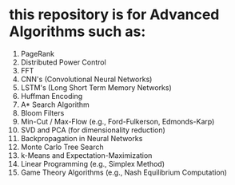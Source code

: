 # this repository is for Advanced Algorithms such as:
1. PageRank
2. Distributed Power Control
3. FFT
4. CNN's (Convolutional Neural Networks)
5. LSTM's (Long Short Term Memory Networks)
6. Huffman Encoding
7. A* Search Algorithm
8. Bloom Filters
9. Min-Cut / Max-Flow (e.g., Ford-Fulkerson, Edmonds-Karp)
10. SVD and PCA (for dimensionality reduction)
11. Backpropagation in Neural Networks
12. Monte Carlo Tree Search
13. k-Means and Expectation-Maximization
14. Linear Programming (e.g., Simplex Method)
15. Game Theory Algorithms (e.g., Nash Equilibrium Computation)

